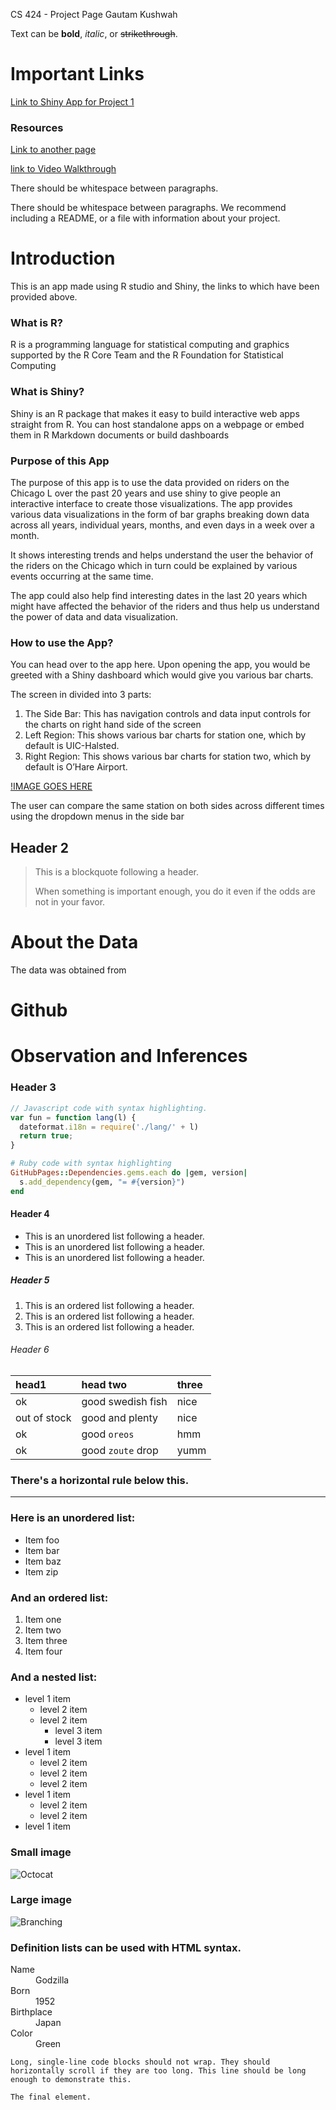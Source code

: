 
CS 424 - Project Page
Gautam Kushwah





Text can be **bold**, _italic_, or ~~strikethrough~~.

# Important Links

[Link to Shiny App for Project 1](https://gautam-kushwah.shinyapps.io/424project1/)

### Resources

[Link to another page](./another-page.html)


[link to Video Walkthrough](https://www.youtube.com/)

There should be whitespace between paragraphs.

There should be whitespace between paragraphs. We recommend including a README, or a file with information about your project.

# Introduction

This is an app made using R studio and Shiny, the links to which have been provided above.

### What is R?

R is a programming language for statistical computing and graphics supported by the R Core Team and the R Foundation for Statistical Computing


### What is Shiny?

Shiny is an R package that makes it easy to build interactive web apps straight from R. You can host standalone apps on a webpage or embed them in R Markdown documents or build dashboards


### Purpose of this App

The purpose of this app is to use the data provided on riders on the Chicago L over the past 20 years and use shiny to give people an interactive interface to create those visualizations. The app provides various data visualizations in the form of bar graphs breaking down data across all years, individual years, months, and even days in a week over a month.

It shows interesting trends and helps understand the user the behavior of the riders on the Chicago which in turn could be explained by various events occurring at the same time.

The app could also help find interesting dates in the last 20 years which might have affected the behavior of the riders and thus help us understand the power of data and data visualization.

### How to use the App?

You can head over to the app here. Upon opening the app, you would be greeted with a Shiny dashboard which would give you various bar charts. 

The screen in divided into 3 parts:
1. The Side Bar: This has navigation controls and data input controls for the charts on right hand side of the screen
2. Left Region: This shows various bar charts for station one, which by default is UIC-Halsted.
3. Right Region: This shows various bar charts for station two, which by default is O’Hare Airport.

[!IMAGE GOES HERE](https://drive.google.com/file/d/15a20v0eG29fKueH79qzyFh6lcrEeDG6G/view?usp=sharing)


The user can compare the same station on both sides across different times using the dropdown menus in the side bar






## Header 2

> This is a blockquote following a header.
>
> When something is important enough, you do it even if the odds are not in your favor.

# About the Data

The data was obtained from


# Github


# Observation and Inferences 
### Header 3

```js
// Javascript code with syntax highlighting.
var fun = function lang(l) {
  dateformat.i18n = require('./lang/' + l)
  return true;
}
```

```ruby
# Ruby code with syntax highlighting
GitHubPages::Dependencies.gems.each do |gem, version|
  s.add_dependency(gem, "= #{version}")
end
```

#### Header 4

*   This is an unordered list following a header.
*   This is an unordered list following a header.
*   This is an unordered list following a header.

##### Header 5

1.  This is an ordered list following a header.
2.  This is an ordered list following a header.
3.  This is an ordered list following a header.

###### Header 6

| head1        | head two          | three |
|:-------------|:------------------|:------|
| ok           | good swedish fish | nice  |
| out of stock | good and plenty   | nice  |
| ok           | good `oreos`      | hmm   |
| ok           | good `zoute` drop | yumm  |

### There's a horizontal rule below this.

* * *

### Here is an unordered list:

*   Item foo
*   Item bar
*   Item baz
*   Item zip

### And an ordered list:

1.  Item one
1.  Item two
1.  Item three
1.  Item four

### And a nested list:

- level 1 item
  - level 2 item
  - level 2 item
    - level 3 item
    - level 3 item
- level 1 item
  - level 2 item
  - level 2 item
  - level 2 item
- level 1 item
  - level 2 item
  - level 2 item
- level 1 item

### Small image

![Octocat](https://github.githubassets.com/images/icons/emoji/octocat.png)

### Large image

![Branching](https://guides.github.com/activities/hello-world/branching.png)


### Definition lists can be used with HTML syntax.

<dl>
<dt>Name</dt>
<dd>Godzilla</dd>
<dt>Born</dt>
<dd>1952</dd>
<dt>Birthplace</dt>
<dd>Japan</dd>
<dt>Color</dt>
<dd>Green</dd>
</dl>

```
Long, single-line code blocks should not wrap. They should horizontally scroll if they are too long. This line should be long enough to demonstrate this.
```

```
The final element.
```
